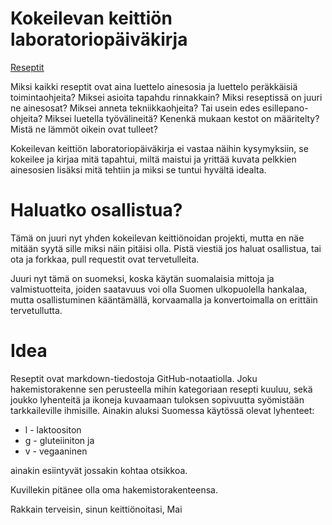 # Kokeilevan keittiön laboratoriopäiväkirja

[Reseptit](Reseptit.md)

Miksi kaikki reseptit ovat aina luettelo ainesosia ja luettelo peräkkäisiä toimintaohjeita? Miksei asioita tapahdu rinnakkain? Miksi reseptissä on juuri ne ainesosat? Miksei anneta tekniikkaohjeita? Tai usein edes esillepano-ohjeita? Miksei luetella työvälineitä? Kenenkä mukaan kestot on määritelty? Mistä ne lämmöt oikein ovat tulleet?

Kokeilevan keittiön laboratoriopäiväkirja ei vastaa näihin kysymyksiin, se kokeilee ja kirjaa mitä tapahtui, miltä maistui ja yrittää kuvata pelkkien ainesosien lisäksi mitä tehtiin ja miksi se tuntui hyvältä idealta.

# Haluatko osallistua?

Tämä on juuri nyt yhden kokeilevan keittiönoidan projekti, mutta en näe mitään syytä sille miksi näin pitäisi olla. Pistä viestiä jos haluat osallistua, tai ota ja forkkaa, pull requestit ovat tervetulleita.

Juuri nyt tämä on suomeksi, koska käytän suomalaisia mittoja ja valmistuotteita, joiden saatavuus voi olla Suomen ulkopuolella hankalaa, mutta osallistuminen kääntämällä, korvaamalla ja konvertoimalla on erittäin tervetullutta.

# Idea

Reseptit ovat markdown-tiedostoja GitHub-notaatiolla. Joku hakemistorakenne sen perusteella mihin kategoriaan resepti kuuluu, sekä joukko lyhenteitä ja ikoneja kuvaamaan tuloksen sopivuutta syömistään tarkkaileville ihmisille. Ainakin aluksi Suomessa käytössä olevat lyhenteet: 

- l - laktoositon
- g - gluteiiniton ja 
- v - vegaaninen

ainakin esiintyvät jossakin kohtaa otsikkoa. 

Kuvillekin pitänee olla oma hakemistorakenteensa.

Rakkain terveisin, sinun keittiönoitasi,
Mai


